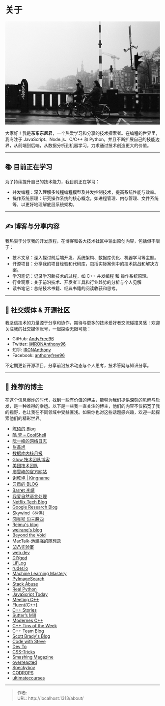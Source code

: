# 关于


![](/page/jean-carlo-emer--chlDlxLkw8-unsplash.jpg)

大家好！我是**东东东尼君**，一个热爱学习和分享的技术探索者。在编程的世界里，我专注于 JavaScript、Node.js、C/C&#43;&#43; 和 Python，并且不断扩展自己的技能边界，从前端到后端，从数据分析到机器学习，力求通过技术创造更大的价值。

---

## 📚 目前正在学习

为了持续提升自己的技术能力，我目前正在学习：

- 并发编程：深入理解多线程编程模型及并发控制技术，提高系统性能与效率。
- 操作系统原理：研究操作系统的核心概念，如进程管理、内存管理、文件系统等，以更好地理解底层系统架构。

---

## ✍️ 博客与分享内容

我热衷于分享我的开发旅程，在博客和各大技术社区中输出原创内容，包括但不限于：

- 技术文章：深入探讨前后端开发、系统架构、数据库优化、机器学习等主题。
- 开源项目：分享我的项目经验和代码库，包括实际案例中的技术挑战和解决方案。
- 学习笔记：记录学习新技术的过程，如 C&#43;&#43; 并发编程 和 操作系统原理。
- 行业观察：关于前沿技术、开发者工具和行业趋势的分析与个人见解
- 读书笔记：总结技术书籍、经典书籍的阅读收获和思考。

---

## 📢 社交媒体 &amp; 开源社区

我坚信技术的力量源于分享和协作，期待与更多的技术爱好者交流碰撞灵感！欢迎关注我的社交媒体账号，一起探索无限可能：

- GitHub: [AndyFree96](https://github.com/AndyFree96)
- Twitter: [@IRONAnthony96](https://x.com/IRONAnthony96)
- 知乎: [IRONAnthony](https://www.zhihu.com/people/IRONAnthony)
- Facebook: [anthonyfree96](https://www.facebook.com/anthonyfree96)

不定期更新开源项目，分享前沿技术动态与个人思考，技术答疑与知识分享。

---

## 🚀 推荐的博主

在这个信息爆炸的时代，找到一些有价值的博主，能够为我们提供深刻的见解与启发，是一种难得的幸运。以下是一些我一直关注的博主，他们的内容不仅拓宽了我的视野，也让我在不同领域中受益匪浅。如果你也对这些话题感兴趣，欢迎一起探索他们的精彩世界。

- [陈硕的 Blog](https://www.cnblogs.com/Solstice)
- [酷 壳 – CoolShell](https://coolshell.cn/)
- [阮一峰的网络日志](https://www.ruanyifeng.com/blog/)
- [张鑫旭](https://www.zhangxinxu.com/)
- [数据库内核月报](http://mysql.taobao.org/monthly/)
- [Glow 技术团队博客](https://tech.glowing.com/cn/)
- [美团技术团队](https://tech.meituan.com/)
- [廖雪峰的官方网站](https://liaoxuefeng.com/)
- [谢乾坤 | Kingname](https://kingname.info/)
- [云风的 BLOG](https://blog.codingnow.com/)
- [Barret 李靖](https://www.barretlee.com/entry/)
- [我爱自然语言处理](https://www.52nlp.cn/)
- [Netflix Tech Blog](https://netflixtechblog.com/)
- [Google Research Blog](https://research.google/blog/)
- [Skywind（林伟）](https://skywind.me/blog/)
- [囧克斯 勾三股四](https://jiongks.name/)
- [Reimu&#39;s blog](https://blog.k8s.li/)
- [weirane&#39;s blog](https://blog.ruo-chen.wang/)
- [Beyond the Void](https://byvoid.com)
- [MacTalk-池建强的随想录](https://macshuo.com/)
- [凹凸实验室](https://aotu.io/)
- [web.dev](https://web.dev/blog/)
- [DIYgod](https://diygod.cc/)
- [Lil&#39;Log](https://lilianweng.github.io/)
- [ruder.io](https://www.ruder.io/)
- [Machine Learning Mastery](https://machinelearningmastery.com/blog/)
- [PyImageSearch](https://pyimagesearch.com/blog/)
- [Stack Abuse](https://stackabuse.com/)
- [Real Python](https://realpython.com/)
- [JavaScript Today](https://javascripttoday.com/)
- [Meeting C&#43;&#43;](https://www.meetingcpp.com/blog/blogroll/)
- [Fluent{C&#43;&#43;}](https://www.fluentcpp.com/)
- [C&#43;&#43; Stories](https://www.cppstories.com/)
- [Sutterʼs Mill](https://herbsutter.com/)
- [Modernes C&#43;&#43;](https://www.modernescpp.com/)
- [C&#43;&#43; Tips of the Week](https://abseil.io/tips/)
- [C&#43;&#43; Team Blog](https://devblogs.microsoft.com/cppblog/)
- [Scott Brady&#39;s Blog](https://www.scottbrady91.com/)
- [Code with Steve](https://www.stevejgordon.co.uk/)
- [Dev To](https://dev.to/)
- [CSS-Tricks](https://css-tricks.com/)
- [Smashing Magazine](https://www.smashingmagazine.com/)
- [overreacted](https://overreacted.io/)
- [Speckyboy](https://speckyboy.com/)
- [CODROPS](https://tympanus.net/codrops/)
- [ultimatecourses](https://ultimatecourses.com/blog/)


---

> 作者:   
> URL: http://localhost:1313/about/  

